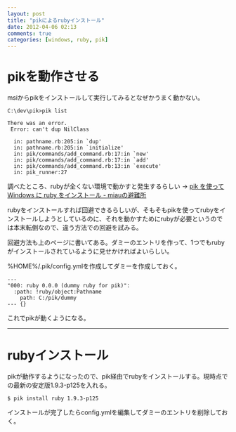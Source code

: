 ```yaml
---
layout: post
title: "pikによるrubyインストール"
date: 2012-04-06 02:13
comments: true
categories: [windows, ruby, pik]
---
```


pikを動作させる
===============
msiからpikをインストールして実行してみるとなぜかうまく動かない。

	C:\dev\pik>pik list

	There was an error.
	 Error: can't dup NilClass

	  in: pathname.rb:205:in `dup'
	  in: pathname.rb:205:in `initialize'
	  in: pik/commands/add_command.rb:17:in `new'
	  in: pik/commands/add_command.rb:17:in `add'
	  in: pik/commands/add_command.rb:13:in `execute'
	  in: pik_runner:27

調べたところ、rubyが全くない環境で動かすと発生するらしい → [pik を使って Windows に ruby をインストール - miauの避難所][1]

rubyをインストールすれば回避できるらしいが、そもそもpikを使ってrubyをインストールしようとしているのに、それを動かすためにrubyが必要というのでは本末転倒なので、違う方法での回避を試みる。

回避方法も上のページに書いてある。ダミーのエントリを作って、1つでもrubyがインストールされているように見せかければよいらしい。


%HOME%/.pik/config.ymlを作成してダミーを作成しておく。

	---
	"000: ruby 0.0.0 (dummy ruby for pik)":
	  :path: !ruby/object:Pathname
	    path: C:/pik/dummy
	--- {}

これでpikが動くようになる。

[1]: http://d.hatena.ne.jp/miau/20110106/1294325095

  ---------------------------------------------------------------------

rubyインストール
================
pikが動作するようになったので、pik経由でrubyをインストールする。現時点での最新の安定版1.9.3-p125を入れる。

	$ pik install ruby 1.9.3-p125

インストールが完了したらconfig.ymlを編集してダミーのエントリを削除しておく。
